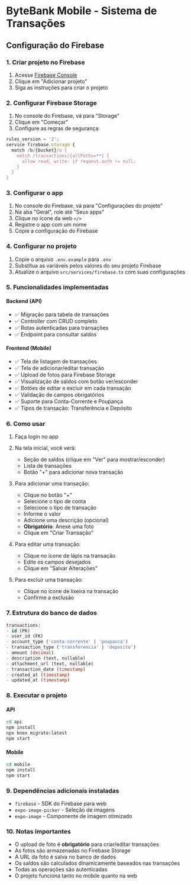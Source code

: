# ByteBank Mobile - Sistema de Transações

## Configuração do Firebase

### 1. Criar projeto no Firebase

1. Acesse [Firebase Console](https://console.firebase.google.com/)
2. Clique em "Adicionar projeto"
3. Siga as instruções para criar o projeto

### 2. Configurar Firebase Storage

1. No console do Firebase, vá para "Storage"
2. Clique em "Começar"
3. Configure as regras de segurança:

```javascript
rules_version = '2';
service firebase.storage {
  match /b/{bucket}/o {
    match /transactions/{allPaths=**} {
      allow read, write: if request.auth != null;
    }
  }
}
```

### 3. Configurar o app

1. No console do Firebase, vá para "Configurações do projeto"
2. Na aba "Geral", role até "Seus apps"
3. Clique no ícone da web `</>`
4. Registre o app com um nome
5. Copie a configuração do Firebase

### 4. Configurar no projeto

1. Copie o arquivo `.env.example` para `.env`
2. Substitua as variáveis pelos valores do seu projeto Firebase
3. Atualize o arquivo `src/services/firebase.ts` com suas configurações

### 5. Funcionalidades implementadas

#### Backend (API)
- ✅ Migração para tabela de transações
- ✅ Controller com CRUD completo
- ✅ Rotas autenticadas para transações
- ✅ Endpoint para consultar saldos

#### Frontend (Mobile)
- ✅ Tela de listagem de transações
- ✅ Tela de adicionar/editar transação
- ✅ Upload de fotos para Firebase Storage
- ✅ Visualização de saldos com botão ver/esconder
- ✅ Botões de editar e excluir em cada transação
- ✅ Validação de campos obrigatórios
- ✅ Suporte para Conta-Corrente e Poupança
- ✅ Tipos de transação: Transferência e Depósito

### 6. Como usar

1. Faça login no app
2. Na tela inicial, você verá:
   - Seção de saldos (clique em "Ver" para mostrar/esconder)
   - Lista de transações
   - Botão "+" para adicionar nova transação

3. Para adicionar uma transação:
   - Clique no botão "+"
   - Selecione o tipo de conta
   - Selecione o tipo de transação
   - Informe o valor
   - Adicione uma descrição (opcional)
   - **Obrigatório**: Anexe uma foto
   - Clique em "Criar Transação"

4. Para editar uma transação:
   - Clique no ícone de lápis na transação
   - Edite os campos desejados
   - Clique em "Salvar Alterações"

5. Para excluir uma transação:
   - Clique no ícone de lixeira na transação
   - Confirme a exclusão

### 7. Estrutura do banco de dados

```sql
transactions:
- id (PK)
- user_id (FK)
- account_type ('conta-corrente' | 'poupanca')
- transaction_type ('transferencia' | 'deposito')
- amount (decimal)
- description (text, nullable)
- attachment_url (text, nullable)
- transaction_date (timestamp)
- created_at (timestamp)
- updated_at (timestamp)
```

### 8. Executar o projeto

#### API
```bash
cd api
npm install
npx knex migrate:latest
npm start
```

#### Mobile
```bash
cd mobile
npm install
npm start
```

### 9. Dependências adicionais instaladas

- `firebase` - SDK do Firebase para web
- `expo-image-picker` - Seleção de imagens
- `expo-image` - Componente de imagem otimizado

### 10. Notas importantes

- O upload de foto é **obrigatório** para criar/editar transações
- As fotos são armazenadas no Firebase Storage
- A URL da foto é salva no banco de dados
- Os saldos são calculados dinamicamente baseados nas transações
- Todas as operações são autenticadas
- O projeto funciona tanto no mobile quanto na web
